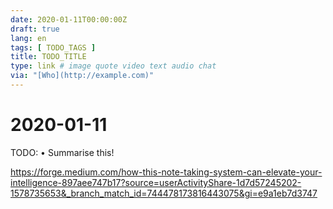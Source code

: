 ```yaml
---
date: 2020-01-11T00:00:00Z
draft: true
lang: en
tags: [ TODO_TAGS ]
title: TODO_TITLE
type: link # image quote video text audio chat
via: "[Who](http://example.com)"
---
```

# 2020-01-11




TODO:
• Summarise this!


<https://forge.medium.com/how-this-note-taking-system-can-elevate-your-intelligence-897aee747b17?source=userActivityShare-1d7d57245202-1578735653&_branch_match_id=744478173816443075&gi=e9a1eb7d3747>

